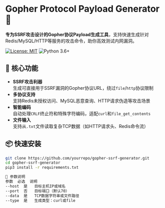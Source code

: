 # Gopher Protocol Payload Generator 🔌

**专为SSRF攻击设计的Gopher协议Payload生成工具**，支持快速生成针对Redis/MySQL/HTTP等服务的攻击命令，助你高效测试内网漏洞。

[![License: MIT](https://img.shields.io/badge/License-MIT-yellow.svg)](https://opensource.org/licenses/MIT)
![Python 3.6+](https://img.shields.io/badge/Python-3.6%2B-blue.svg)

## 🚀 核心功能

- **SSRF攻击利器**  
  生成可直接用于SSRF漏洞的Gopher协议URL，绕过`file`/`http`协议限制
- **多协议支持**  
  支持Redis未授权访问、MySQL恶意查询、HTTP请求伪造等攻击场景
- **智能编码**  
  自动处理`CRLF`终止符和特殊字符编码，适配`curl`和`file_get_contents`
- **文件输入**  
  支持从`.txt`文件读取复杂TCP数据（如HTTP请求头、Redis命令流）

## 📦 快速安装

```bash
git clone https://github.com/yourrepo/gopher-ssrf-generator.git
cd gopher-ssrf-generator
pip3 install -r requirements.txt

📌 参数说明
参数	必选	说明
--host	是	目标主机IP或域名
--port	否	目标端口（默认70）
--data	是	TCP数据字符串或文件路径
--type	是	生成类型：curl或file

